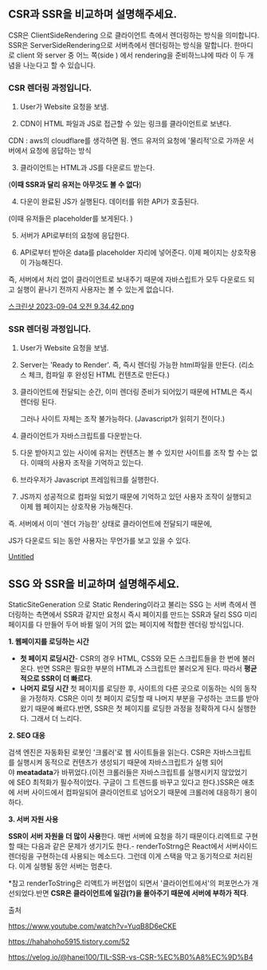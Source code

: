 ## CSR과 SSR을 비교하며 설명해주세요.

CSR은 ClientSideRendering 으로 클라이언트 측에서 렌더링하는 방식을 의미합니다. SSR은 ServerSideRendering으로 서버측에서 렌더링하는 방식을 말합니다. 한마디로 client 와 server 중 어느 쪽(side ) 에서 rendering을 준비하느냐에 따라 이 두 개념을 나눈다고 할 수 있습니다. 

### CSR 렌더링 과정입니다.

1. User가 Website 요청을 보냄.

2. CDN이 HTML 파일과 JS로 접근할 수 있는 링크를 클라이언트로 보낸다.

CDN : aws의 cloudflare를 생각하면 됨. 엔드 유저의 요청에 '물리적'으로 가까운 서버에서 요청에 응답하는 방식

3. 클라이언트는 HTML과 JS를 다운로드 받는다.

(**이때 SSR과 달리 유저는 아무것도 볼 수 없다**)

4. 다운이 완료된 JS가 실행된다. 데이터를 위한 API가 호출된다.

(이때 유저들은 placeholder를 보게된다. )

5. 서버가 API로부터의 요청에 응답한다.

6. API로부터 받아온 data를 placeholder 자리에 넣어준다. 이제 페이지는 상호작용이 가능해진다.

즉, 서버에서 처리 없이 클라이언트로 보내주기 때문에 자바스립트가 모두 다운로드 되고 실행이 끝나기 전까지 사용자는 볼 수 있는게 없습니다.

[스크린샷 2023-09-04 오전 9.34.42.png]([https://prod-files-secure.s3.us-west-2.amazonaws.com/49ba5954-2cfc-48fc-8ccc-1702dd703bf5/bf405f99-013f-4651-82e9-1a45f6e01249/%E1%84%89%E1%85%B3%E1%84%8F%E1%85%B3%E1%84%85%E1%85%B5%E1%86%AB%E1%84%89%E1%85%A3%E1%86%BA_2023-09-04_%E1%84%8B%E1%85%A9%E1%84%8C%E1%85%A5%E1%86%AB_9.34.42.png](https://velog.velcdn.com/images%2Fhanei100%2Fpost%2F138d8a8d-8df9-4bca-bf0f-561d01b4cc84%2Fimage.png))

### SSR 렌더링 과정입니다.

1. User가 Website 요청을 보냄.
2. Server는 'Ready to Render'. 즉, 즉시 렌더링 가능한 html파일을 만든다.
(리소스 체크, 컴파일 후 완성된 HTML 컨텐츠로 만든다.)
3. 클라이언트에 전달되는 순간, 이미 렌더링 준비가 되어있기 때문에 HTML은 즉시 렌더링 된다.
    
    그러나 사이트 자체는 조작 불가능하다. (Javascript가 읽히기 전이다.)
    
4. 클라이언트가 자바스크립트를 다운받는다.
5. 다운 받아지고 있는 사이에 유저는 컨텐츠는 볼 수 있지만 사이트를 조작 할 수는 없다. 이때의 사용자 조작을 기억하고 있는다.
6. 브라우저가 Javascript 프레임워크를 실행한다.
7. JS까지 성공적으로 컴파일 되었기 때문에 기억하고 있던 사용자 조작이 실행되고 이제 웹 페이지는 상호작용 가능해진다.

즉. 서버에서 이미 '렌더 가능한' 상태로 클라이언트에 전달되기 때문에,

JS가 다운로드 되는 동안 사용자는 무언가를 보고 있을 수 있다.

[Untitled](https://velog.velcdn.com/images%2Fhanei100%2Fpost%2F040f9b95-70a0-49fa-8b73-76272597890c%2Fimage.png)

## SSG 와  SSR을 비교하며 설명해주세요.

StaticSiteGeneration 으로 Static Rendering이라고 불리는 SSG 는 서버 측에서 렌더링하는 측면에서 SSR과 같지만 요청시 즉시 페이지를 만드는 SSR과 달리 SSG  미리 페이지를 다 만들어 두어 바뀔 일이 거의 없는 페이지에 적합한 렌더링 방식입니다. 

**1. 웹페이지를 로딩하는 시간** 

- **첫 페이지 로딩시간**- CSR의 경우 HTML, CSS와 모든 스크립트들을 한 번에 불러온다. 반면 SSR은 필요한 부분의 HTML과 스크립트만 불러오게 된다. 따라서 **평균적으로 SSR이 더 빠르다**.
- **나머지 로딩 시간** 첫 페이지를 로딩한 후, 사이트의 다른 곳으로 이동하는 식의 동작을 가정하자. CSR은 이미 첫 페이지 로딩할 때 나머지 부분을 구성하는 코드를 받아왔기 때문에 빠르다.반면, SSR은 첫 페이지를 로딩한 과정을 정확하게 다시 실행한다. 그래서 더 느리다.

**2. SEO 대응**

검색 엔진은 자동화된 로봇인 '크롤러'로 웹 사이트들을 읽는다. CSR은 자바스크립트를 실행시켜 동적으로 컨텐츠가 생성되기 때문에 자바스크립트가 실행 되어야 **meatadata**가 바뀌었다.(이전 크롤러들은 자바스크립트를 실행시키지 않았었기에 SEO 최적화가 필수적이었다. 구글이 그 트렌드를 바꾸고 있다고 한다.)SSR은 애초에 서버 사이드에서 컴파일되어 클라이언트로 넘어오기 때문에 크롤러에 대응하기 용이하다.

**3. 서버 자원 사용**

**SSR이 서버 자원을 더 많이 사용**한다. 매번 서버에 요청을 하기 때문이다.리엑트로 구현할 때는 다음과 같은 문제가 생기기도 한다.- renderToStrng은 React에서 서버사이드 렌더링을 구현하는데 사용되는 메소드다. 그런데 이게 스택을 막고 동기적으로 처리된다. 이게 실행될 동안 서버는 멈춘다. 

*참고 renderToString은 리액트가 버전업이 되면서 '클라이언트에서'의 퍼포먼스가 개선되었다.반면 **CSR은 클라이언트에 일감(?)을 몰아주기 때문에 서버에 부하가 적다**.



출처

https://www.youtube.com/watch?v=YuqB8D6eCKE

https://hahahoho5915.tistory.com/52

https://velog.io/@hanei100/TIL-SSR-vs-CSR-%EC%B0%A8%EC%9D%B4
